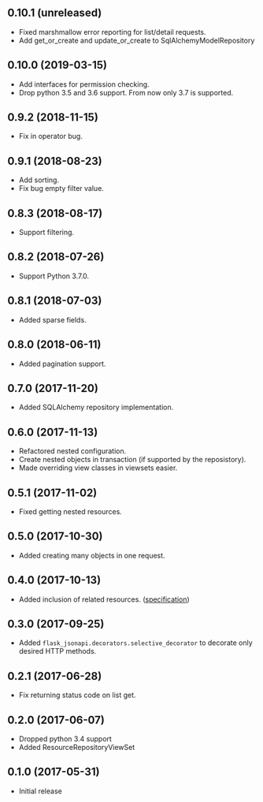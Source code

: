 0.10.1 (unreleased)
-------------------

- Fixed marshmallow error reporting for list/detail requests.
- Add get_or_create and update_or_create to SqlAlchemyModelRepository


0.10.0 (2019-03-15)
-------------------

- Add interfaces for permission checking.
- Drop python 3.5 and 3.6 support. From now only 3.7 is supported.


0.9.2 (2018-11-15)
------------------

- Fix in operator bug.


0.9.1 (2018-08-23)
------------------

- Add sorting.
- Fix bug empty filter value.


0.8.3 (2018-08-17)
------------------

- Support filtering.


0.8.2 (2018-07-26)
------------------

- Support Python 3.7.0.


0.8.1 (2018-07-03)
------------------

- Added sparse fields.


0.8.0 (2018-06-11)
------------------

- Added pagination support.


0.7.0 (2017-11-20)
------------------

- Added SQLAlchemy repository implementation.


0.6.0 (2017-11-13)
------------------

- Refactored nested configuration.
- Create nested objects in transaction (if supported by the reposistory).
- Made overriding view classes in viewsets easier.


0.5.1 (2017-11-02)
------------------

- Fixed getting nested resources.


0.5.0 (2017-10-30)
------------------

- Added creating many objects in one request.


0.4.0 (2017-10-13)
------------------

- Added inclusion of related resources. ([specification](http://jsonapi.org/format/#fetching-includes))


0.3.0 (2017-09-25)
------------------

- Added `flask_jsonapi.decorators.selective_decorator` to decorate only desired HTTP methods. 


0.2.1 (2017-06-28)
------------------

- Fix returning status code on list get.


0.2.0 (2017-06-07)
------------------

- Dropped python 3.4 support
- Added ResourceRepositoryViewSet


0.1.0 (2017-05-31)
------------------

- Initial release
